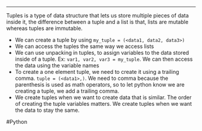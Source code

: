 ___
Tuples is a type of data structure that lets us store multiple pieces of data inside it, the difference between a tuple and a list is that, lists are mutable whereas tuples are immutable. 
- We can create a tuple by using `my_tuple = (<data1, data2, data3>)`
- We can access the tuples the same way we access lists
- We can use unpacking in tuples, to assign variables to the data stored inside of a tuple. Ex: `var1, var2, var3 = my_tuple`.  We can then access the data using the variable names
- To create a one element tuple, we need to create it using a trailing comma. `tuple = (<data1>,)`. We need to comma because the parenthesis is used as math operators, so to let python know we are creating a tuple, we add a trailing comma.
- We create tuples when we want to create data that is similar. The order of creating the tuple variables matters. We create tuples when we want the data to stay the same. 


#Python 